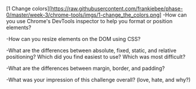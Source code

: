 [1 Change colors][https://raw.githubusercontent.com/frankiebee/phase-0/master/week-3/chrome-tools/imgs/1-change_the_colors.png]
-How can you use Chrome's DevTools inspector to help you format or position elements?

-How can you resize elements on the DOM using CSS?

-What are the differences between absolute, fixed, static, and relative positioning? Which did you find easiest to use? Which was most difficult?

-What are the differences between margin, border, and padding?

-What was your impression of this challenge overall? (love, hate, and why?)
